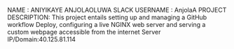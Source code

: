NAME : ANIYIKAYE ANJOLAOLUWA
SLACK USERNAME : AnjolaA
PROJECT DESCRIPTION: This project entails setting  up and managing a GitHub workflow Deploy, configuring a live NGINX web server and serving a custom webpage accessible from the internet
Server IP/Domain:40.125.81.114
